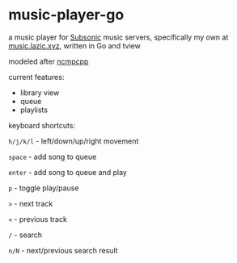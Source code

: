 # music-player-go
a music player for [Subsonic](subsonic.org) music servers, specifically my own at [music.lazic.xyz](https://music.lazic.xyz), written in Go and tview

modeled after [ncmpcpp](https://github.com/ncmpcpp/ncmpcpp)

current features:
- library view
- queue
- playlists

keyboard shortcuts:

`h/j/k/l` - left/down/up/right movement

`space` - add song to queue

`enter` - add song to queue and play

`p` - toggle play/pause

`>` - next track

`<` - previous track

`/` - search

`n/N` - next/previous search result
